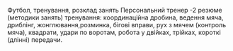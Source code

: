 Футбол, тренування, розклад занять
Персональний тренер -2 резюме (методики занять)
тренування: координаційна дробина, ведення мяча, дриблінг,
жонглювання,розминка, бігові вправи,
рух з мячем (контроль мяча), квадрати, удари по воротам,
робота у двійках, трійках, короткі (длінні) передачи.

